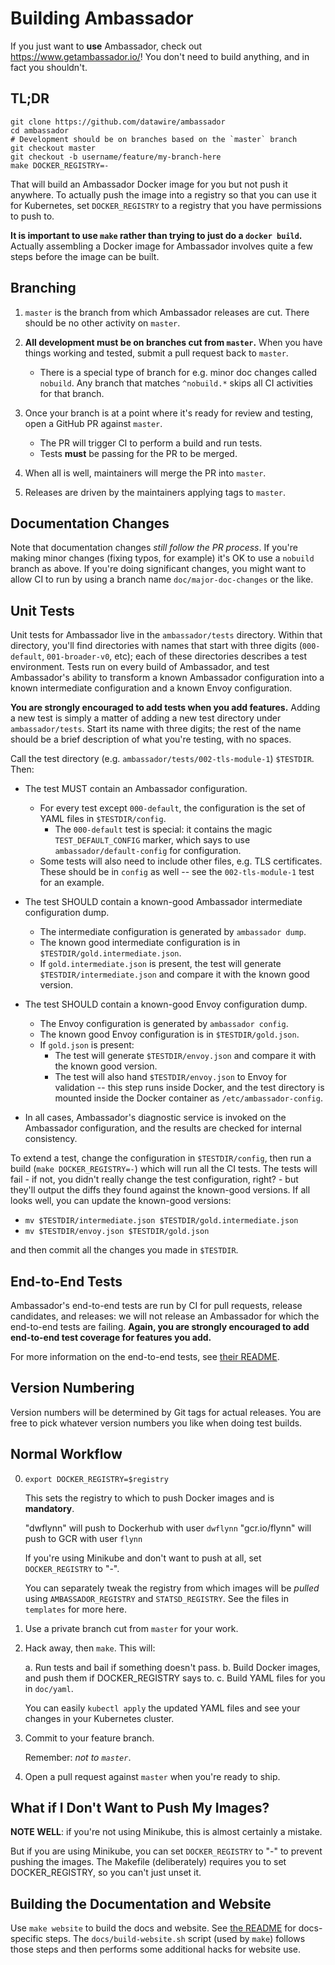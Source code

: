 Building Ambassador
===================

If you just want to **use** Ambassador, check out https://www.getambassador.io/! You don't need to build anything, and in fact you shouldn't.

TL;DR
-----

```
git clone https://github.com/datawire/ambassador
cd ambassador
# Development should be on branches based on the `master` branch
git checkout master
git checkout -b username/feature/my-branch-here
make DOCKER_REGISTRY=-
```

That will build an Ambassador Docker image for you but not push it anywhere. To actually push the image into a registry so that you can use it for Kubernetes, set `DOCKER_REGISTRY` to a registry that you have permissions to push to.

**It is important to use `make` rather than trying to just do a `docker build`.** Actually assembling a Docker image for Ambassador involves quite a few steps before the image can be built.

Branching
---------

1. `master` is the branch from which Ambassador releases are cut. There should be no other activity on `master`.

2. **All development must be on branches cut from `master`.** When you have things working and tested, submit a pull request back to `master`.
   - There is a special type of branch for e.g. minor doc changes called `nobuild`. Any branch that matches `^nobuild.*` skips all CI activities for that branch.
   
3. Once your branch is at a point where it's ready for review and testing, open a GitHub PR against `master`.
   - The PR will trigger CI to perform a build and run tests.
   - Tests **must** be passing for the PR to be merged.

4. When all is well, maintainers will merge the PR into `master`.

5. Releases are driven by the maintainers applying tags to `master`.

Documentation Changes
---------------------

Note that documentation changes _still follow the PR process_. If you're making minor changes (fixing typos, for example) it's OK to use a `nobuild` branch as above. If you're doing significant changes, you might want to allow CI to run by using a branch name `doc/major-doc-changes` or the like.

Unit Tests
----------

Unit tests for Ambassador live in the `ambassador/tests` directory. Within that directory, you'll find directories with names that start with three digits (`000-default`, `001-broader-v0`, etc); each of these directories describes a test environment. Tests run on every build of Ambassador, and test Ambassador's ability to transform a known Ambassador configuration into a known intermediate configuration and a known Envoy configuration.

**You are strongly encouraged to add tests when you add features.** Adding a new test is simply a matter of adding a new test directory under `ambassador/tests`. Start its name with three digits; the rest of the name should be a brief description of what you're testing, with no spaces.

Call the test directory (e.g. `ambassador/tests/002-tls-module-1`) `$TESTDIR`. Then:

- The test MUST contain an Ambassador configuration.
   - For every test except `000-default`, the configuration is the set of YAML files in `$TESTDIR/config`. 
      - The `000-default` test is special: it contains the magic `TEST_DEFAULT_CONFIG` marker, which says to use `ambassador/default-config` for configuration.
   - Some tests will also need to include other files, e.g. TLS certificates. These should be in `config` as well -- see the `002-tls-module-1` test for an example.

- The test SHOULD contain a known-good Ambassador intermediate configuration dump.
   - The intermediate configuration is generated by `ambassador dump`.
   - The known good intermediate configuration is in `$TESTDIR/gold.intermediate.json`.
   - If `gold.intermediate.json` is present, the test will generate `$TESTDIR/intermediate.json` and compare it with the known good version.

- The test SHOULD contain a known-good Envoy configuration dump.
   - The Envoy configuration is generated by `ambassador config`.
   - The known good Envoy configuration is in `$TESTDIR/gold.json`.
   - If `gold.json` is present:
      - The test will generate `$TESTDIR/envoy.json` and compare it with the known good version.
      - The test will also hand `$TESTDIR/envoy.json` to Envoy for validation -- this step runs inside Docker, and the test directory is mounted inside the Docker container as `/etc/ambassador-config`.

- In all cases, Ambassador's diagnostic service is invoked on the Ambassador configuration, and the results are checked for internal consistency.

To extend a test, change the configuration in `$TESTDIR/config`, then run a build (`make DOCKER_REGISTRY=-`) which will run all the CI tests. The tests will fail - if not, you didn't really change the test configuration, right? - but they'll output the diffs they found against the known-good versions. If all looks well, you can update the known-good versions:

- `mv $TESTDIR/intermediate.json $TESTDIR/gold.intermediate.json`
- `mv $TESTDIR/envoy.json $TESTDIR/gold.json`

and then commit all the changes you made in `$TESTDIR`.

End-to-End Tests
----------------

Ambassador's end-to-end tests are run by CI for pull requests, release candidates, and releases: we will not release an Ambassador for which the end-to-end tests are failing. **Again, you are strongly encouraged to add end-to-end test coverage for features you add.** 

For more information on the end-to-end tests, see [their README](end-to-end/README.md).

Version Numbering
-----------------

Version numbers will be determined by Git tags for actual releases. You are free to pick whatever version numbers you like when doing test builds.

Normal Workflow
---------------

0. `export DOCKER_REGISTRY=$registry`

   This sets the registry to which to push Docker images and is **mandatory**.

   "dwflynn" will push to Dockerhub with user `dwflynn`
   "gcr.io/flynn" will push to GCR with user `flynn`

   If you're using Minikube and don't want to push at all, set `DOCKER_REGISTRY` to "-".

   You can separately tweak the registry from which images will be _pulled_ using `AMBASSADOR_REGISTRY` and `STATSD_REGISTRY`. See the files in `templates` for more here.

1. Use a private branch cut from `master` for your work.

2. Hack away, then `make`. This will:

   a. Run tests and bail if something doesn't pass.
   b. Build Docker images, and push them if DOCKER_REGISTRY says to.
   c. Build YAML files for you in `doc/yaml`.

   You can easily `kubectl apply` the updated YAML files and see your changes in your Kubernetes cluster.

3. Commit to your feature branch.

   Remember: _not to `master`_.

4. Open a pull request against `master` when you're ready to ship.

What if I Don't Want to Push My Images?
---------------------------------------

**NOTE WELL**: if you're not using Minikube, this is almost certainly a mistake.

But if you are using Minikube, you can set `DOCKER_REGISTRY` to "-" to prevent pushing the images. The Makefile (deliberately) requires you to set DOCKER_REGISTRY, so you can't just unset it.

Building the Documentation and Website
--------------------------------------

Use `make website` to build the docs and website. See [the README](docs/README.md) for docs-specific steps. The `docs/build-website.sh` script (used by `make`) follows those steps and then performs some additional hacks for website use.
